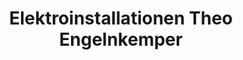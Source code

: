 ---
title: "Elektroinstallationen Theo Engelnkemper"
url: /langenberg/elektroinstallationen-theo-engelnkemper/
shop: Basteln
---